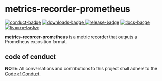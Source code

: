 # metrics-recorder-prometheus

[![conduct-badge][]][conduct] [![downloads-badge][] ![release-badge][]][crate] [![docs-badge][]][docs] [![license-badge][]](#license)

[conduct-badge]: https://img.shields.io/badge/%E2%9D%A4-code%20of%20conduct-blue.svg
[downloads-badge]: https://img.shields.io/crates/d/metrics-recorder-prometheus.svg
[release-badge]: https://img.shields.io/crates/v/metrics-recorder-prometheus.svg
[license-badge]: https://img.shields.io/crates/l/metrics-recorder-prometheus.svg
[docs-badge]: https://docs.rs/metrics-recorder-prometheus/badge.svg
[conduct]: https://github.com/metrics-rs/metrics-recorder-prometheus/blob/master/CODE_OF_CONDUCT.md
[crate]: https://crates.io/crates/metrics-recorder-prometheus
[docs]: https://docs.rs/metrics-recorder-prometheus

__metrics-recorder-prometheus__ is a metric recorder that outputs a Prometheus exposition format.

## code of conduct

**NOTE**: All conversations and contributions to this project shall adhere to the [Code of Conduct][conduct].
